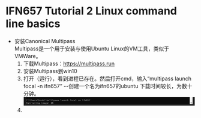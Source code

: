 # IFN657 Tutorial 2 Linux command line basics

+ 安装Canonical Multipass  
Multipass是一个用于安装与使用Ubuntu Linux的VM工具，类似于VMWare。
    1. 下载Multipass：https://multipass.run
    2. 安装Multipass到win10
    3. 打开（运行），看到进程已存在。然后打开cmd，输入“multipass launch focal -n ifn657” --创建一个名为ifn657的ubuntu 下载时间较长，为数十分钟。
    ![creating ubuntu vm](./images/tutorial2_image1.png)
    4. 